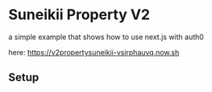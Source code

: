 # Suneikii Property V2
a simple example that shows how to use next.js with auth0

here: https://v2propertysuneikii-vsirphauvq.now.sh

## Setup
